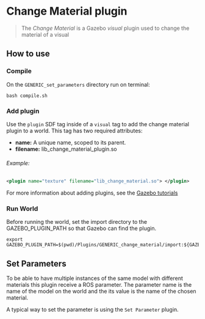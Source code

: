 # Change Material plugin
> The *Change Material* is a Gazebo *visual* plugin used to change the material of a visual

## How to use
### Compile
On the `GENERIC_set_parameters` directory run on terminal:

```
bash compile.sh
```

### Add plugin
Use the `plugin` SDF tag inside of a `visual` tag to add the change material plugin to a world.
This tag has two required attributes:
* **name:** A unique name, scoped to its parent.
* **filename:** lib_change_material_plugin.so

###### Example:
```xml
<plugin name="texture" filename="lib_change_material.so"> </plugin>
```

For more information about adding plugins, see the [Gazebo tutorials](http://gazebosim.org/tutorials?tut=plugins_model&cat=running_the_plugin#RunningthePlugin.)

### Run World
Before running the world, set the import directory to the GAZEBO_PLUGIN_PATH so that Gazebo can find the plugin.

```
export GAZEBO_PLUGIN_PATH=$(pwd)/Plugins/GENERIC_change_material/import:${GAZEBO_PLUGIN_PATH}
```

## Set Parameters
To be able to have multiple instances of the same model with different materials this plugin receive a ROS parameter. The parameter name is the name of the model on the world and the its value is the name of the chosen material.

A typical way to set the parameter is using the `Set Parameter` plugin.
